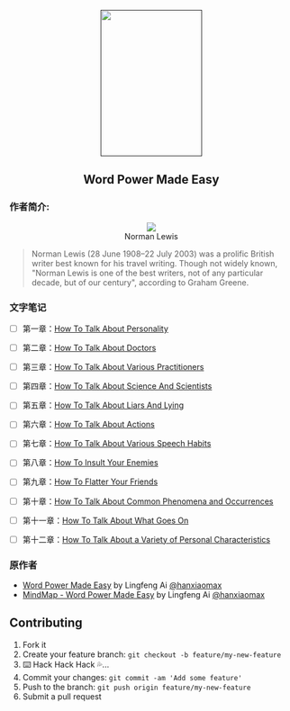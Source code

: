 <p align="center">
  <a href="" rel="noopener">
    <img style=" 20%" src="https://i.imgur.com/ERsaCw8.png" width=180 height=260>
  </a>
</p>

<h2 align="center">Word Power Made Easy</h3>

### 作者简介:


<p align="center">
  <img src="https://i.imgur.com/H0ijLx4.png"><br>
  Norman Lewis
</p>


>Norman Lewis (28 June 1908–22 July 2003) was a prolific British writer best known for his travel writing. Though not widely known, "Norman Lewis is one of the best writers, not of any particular decade, but of our century", according to Graham Greene.


### 文字笔记

- [ ] 第一章：[How To Talk About Personality](./src/wpme/How_to_talk_about_personality.md) 
- [ ] 第二章：[How To Talk About Doctors](./src/wpme/How_to_talk_about_doctors.md)

- [ ] 第三章：[How To Talk About Various Practitioners](./src/wpme/How_to_talk_about_various_practitioners.md)

- [ ] 第四章：[How To Talk About Science And Scientists](./src/wpme/How_to_talk_about_science_and_scientist.md)

- [ ] 第五章：[How To Talk About Liars And Lying](./src/wpme/How_to_talk_about_liars_and_lying.md)

- [ ] 第六章：[How To Talk About Actions](./src/wpme/How_to_talk_about_actions.md)

- [ ] 第七章：[How To Talk About Various Speech Habits](./src/wpme/How_to_talk_about_various_speech_habits.md)

- [ ] 第八章：[How To Insult Your Enemies](./src/wpme/How_to_insult_your_enemies.md)

- [ ] 第九章：[How To Flatter Your Friends](./src/wpme/How_to_flatter_your_friends.md)

- [ ] 第十章：[How To Talk About Common Phenomena and Occurrences](./src/wpme/How_to_talk_about_common_phenomena_and_occurrences.md)

- [ ] 第十一章：[How To Talk About What Goes On](./src/wpme/How_to_talk_about_what_goes_on.md)

- [ ] 第十二章：[How To Talk About a Variety of Personal Characteristics](./src/wpme/How_to_talk_about_a_variety_of_personal_characteristics.md)


### 原作者
- [Word Power Made Easy][url_origin_proj] by Lingfeng Ai [@hanxiaomax][1]
- [MindMap - Word Power Made Easy][url_mindmap] by Lingfeng Ai [@hanxiaomax][1]


## Contributing

1. Fork it
2. Create your feature branch: `git checkout -b feature/my-new-feature`
2. :keyboard: Hack Hack Hack :sweat_drops:...
3. Commit your changes: `git commit -am 'Add some feature'`
4. Push to the branch: `git push origin feature/my-new-feature` 
5. Submit a pull request


[1]: https://github.com/hanxiaomax/
[url_origin_proj]: https://hanxiaomax.github.io/word_power_made_easy_mindmap/
[url_mindmap]: https://hanxiaomax.github.io/word_power_made_easy_mindmap/